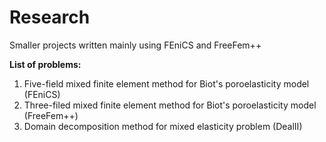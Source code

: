 # Research
Smaller projects written mainly using FEniCS and FreeFem++

**List of problems:**
1. Five-field mixed finite element method for Biot's poroelasticity model (FEniCS)
2. Three-filed mixed finite element method for Biot's poroelasticity model (FreeFem++) 
3. Domain decomposition method for mixed elasticity problem (DealII)

